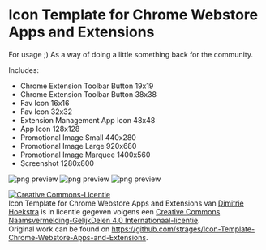 # Icon Template for Chrome Webstore Apps and Extensions
For usage ;) As a way of doing a little something back for the community.

Includes:
 - Chrome Extension Toolbar Button 19x19
 - Chrome Extension Toolbar Button 38x38
 - Fav Icon 16x16
 - Fav Icon 32x32
 - Extension Management App Icon 48x48
 - App Icon 128x128
 - Promotional Image Small 440x280
 - Promotional Image Large 920x680
 - Promotional Image Marquee 1400x560
 - Screenshot 1280x800

![png preview](small.png)
![png preview](bigger.png)
![png preview](biggest.png)

<a rel="license" href="http://creativecommons.org/licenses/by-sa/4.0/"><img alt="Creative Commons-Licentie" style="border-width:0" src="https://i.creativecommons.org/l/by-sa/4.0/88x31.png" /></a><br /><span xmlns:dct="http://purl.org/dc/terms/" href="http://purl.org/dc/dcmitype/StillImage" property="dct:title" rel="dct:type">Icon Template for Chrome Webstore Apps and Extensions</span> van <a xmlns:cc="http://creativecommons.org/ns#" href="http://dhesign.com" property="cc:attributionName" rel="cc:attributionURL">Dimitrie Hoekstra</a> is in licentie gegeven volgens een <a rel="license" href="http://creativecommons.org/licenses/by-sa/4.0/">Creative Commons Naamsvermelding-GelijkDelen 4.0 Internationaal-licentie</a>.<br />Original work can be found on <a xmlns:dct="http://purl.org/dc/terms/" href="https://github.com/strages/Macbook-2015-Vector" rel="dct:source">https://github.com/strages/Icon-Template-Chrome-Webstore-Apps-and-Extensions</a>.